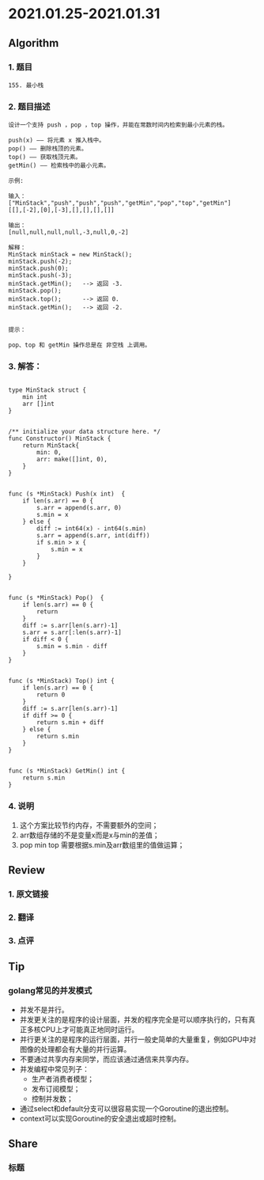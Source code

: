 # 2021.01.25-2021.01.31

## Algorithm
### 1. 题目
```
155. 最小栈
```
### 2. 题目描述
```
设计一个支持 push ，pop ，top 操作，并能在常数时间内检索到最小元素的栈。

push(x) —— 将元素 x 推入栈中。
pop() —— 删除栈顶的元素。
top() —— 获取栈顶元素。
getMin() —— 检索栈中的最小元素。

示例:

输入：
["MinStack","push","push","push","getMin","pop","top","getMin"]
[[],[-2],[0],[-3],[],[],[],[]]

输出：
[null,null,null,null,-3,null,0,-2]

解释：
MinStack minStack = new MinStack();
minStack.push(-2);
minStack.push(0);
minStack.push(-3);
minStack.getMin();   --> 返回 -3.
minStack.pop();
minStack.top();      --> 返回 0.
minStack.getMin();   --> 返回 -2.
 

提示：

pop、top 和 getMin 操作总是在 非空栈 上调用。
```

### 3. 解答：
```golang

type MinStack struct {
	min int
	arr []int
}


/** initialize your data structure here. */
func Constructor() MinStack {
	return MinStack{
		min: 0,
		arr: make([]int, 0),
	}
}


func (s *MinStack) Push(x int)  {
	if len(s.arr) == 0 {
		s.arr = append(s.arr, 0)
		s.min = x
	} else {
		diff := int64(x) - int64(s.min)
		s.arr = append(s.arr, int(diff))
		if s.min > x {
			s.min = x
		}
	}

}


func (s *MinStack) Pop()  {
	if len(s.arr) == 0 {
		return
	}
	diff := s.arr[len(s.arr)-1]
	s.arr = s.arr[:len(s.arr)-1]
	if diff < 0 {
		s.min = s.min - diff
	}
}


func (s *MinStack) Top() int {
	if len(s.arr) == 0 {
		return 0
	}
	diff := s.arr[len(s.arr)-1]
	if diff >= 0 {
		return s.min + diff
	} else {
		return s.min
	}
}


func (s *MinStack) GetMin() int {
	return s.min
}
```
### 4. 说明
1. 这个方案比较节约内存，不需要额外的空间；
2. arr数组存储的不是变量x而是x与min的差值；
3. pop min top 需要根据s.min及arr数组里的值做运算；

## Review
### 1. 原文链接


### 2. 翻译


### 3. 点评


## Tip
### golang常见的并发模式
* 并发不是并行。
* 并发更关注的是程序的设计层面，并发的程序完全是可以顺序执行的，只有真正多核CPU上才可能真正地同时运行。
* 并行更关注的是程序的运行层面，并行一般史简单的大量重复，例如GPU中对图像的处理都会有大量的并行运算。
* 不要通过共享内存来同学，而应该通过通信来共享内存。
* 并发编程中常见列子：
    * 生产者消费者模型；
    * 发布订阅模型；
    * 控制并发数；
* 通过select和default分支可以很容易实现一个Goroutine的退出控制。
* context可以实现Goroutine的安全退出或超时控制。

## Share
### 标题